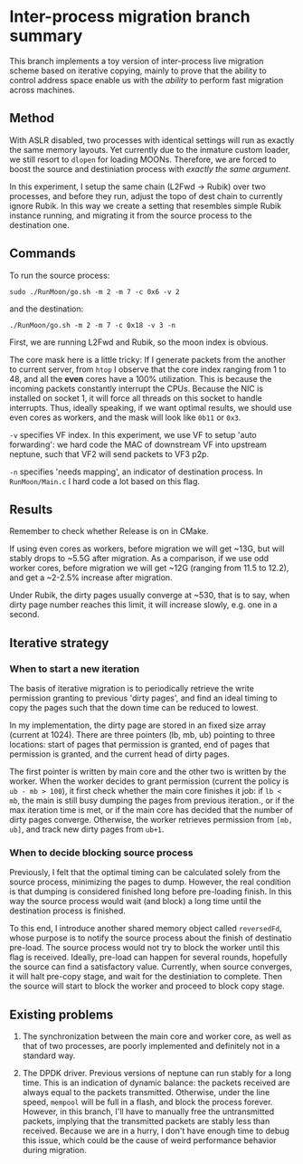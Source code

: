 # Inter-process migration branch summary

This branch implements a toy version of inter-process live migration scheme based on iterative copying,
mainly to prove that the ability to control address space enable us with the *ability* to perform fast migration across machines.

## Method

With ASLR disabled, two processes with identical settings will run as exactly the same memory layouts.
Yet currently due to the inmature custom loader, we still resort to `dlopen` for loading MOONs.
Therefore, we are forced to boost the source and destiniation process with *exactly the same argument.*

In this experiment, I setup the same chain (L2Fwd -> Rubik) over two processes,
and before they run, adjust the topo of dest chain to currently ignore Rubik.
In this way we create a setting that resembles simple Rubik instance running,
and migrating it from the source process to the destination one.

## Commands

To run the source process:

```
sudo ./RunMoon/go.sh -m 2 -m 7 -c 0x6 -v 2
```

and the destination:

```
./RunMoon/go.sh -m 2 -m 7 -c 0x18 -v 3 -n
```

First, we are running L2Fwd and Rubik, so the moon index is obvious.

The core mask here is a little tricky:
If I generate packets from the another to current server,
from `htop` I observe that the core index ranging from 1 to 48, 
and all the **even** cores have a 100% utilization.
This is because the incoming packets constantly interrupt the CPUs.
Because the NIC is installed on socket 1, it will force all threads on this socket to handle interrupts.
Thus, ideally speaking, if we want optimal results, we should use even cores as workers,
and the mask will look like `0b11` or `0x3`.

`-v` specifies VF index. In this experiment, we use VF to setup 'auto forwarding':
we hard code the MAC of downstream VF into upstream neptune, such that 
VF2 will send packets to VF3 p2p.

`-n` specifies 'needs mapping', an indicator of destination process.
In `RunMoon/Main.c` I hard code a lot based on this flag.

## Results

Remember to check whether Release is on in CMake.

If using even cores as workers, before migration we will get ~13G, but will stably drops to ~5.5G after migration.
As a comparison, if we use odd worker cores, before migration we will get ~12G (ranging from 11.5 to 12.2),
and get a ~2-2.5% increase after migration.

Under Rubik, the dirty pages usually converge at ~530, that is to say, when dirty page number reaches this limit,
it will increase slowly, e.g. one in a second.

## Iterative strategy

### When to start a new iteration

The basis of iterative migration is to periodically retrieve the write permission granting to previous 'dirty pages',
and find an ideal timing to copy the pages such that the down time can be reduced to lowest.

In my implementation, the dirty page are stored in an fixed size array (current at 1024).
There are three pointers (lb, mb, ub) pointing to three locations:
start of pages that permission is granted,
end of pages that permission is granted, and
the current head of dirty pages.

The first pointer is written by main core and the other two is written by the worker.
When the worker decides to grant permission (current the policy is `ub - mb > 100`),
it first check whether the main core finishes it job:
if `lb < mb`, the main is still busy dumping the pages from previous iteration.,
or if the max iteration time is met,
or if the main core has decided that the number of dirty pages converge.
Otherwise, the worker retrieves permission from `[mb, ub]`,
and track new dirty pages from `ub+1`.

### When to decide blocking source process

Previously, I felt that the optimal timing can be calculated solely from the source process,
minimizing the pages to dump.
However, the real condition is that dumping is considered finished long before pre-loading finish.
In this way the source process would wait (and block) a long time until the destination process is finished.

To this end, I introduce another shared memory object called `reversedFd`, whose purpose is to notify 
the source process about the finish of destinatio pre-load.
The source process would not try to block the worker until this flag is received.
Ideally, pre-load can happen for several rounds, hopefully the source can find a satisfactory value.
Currently, when source converges, it will halt pre-copy stage,
and wait for the destiniation to complete.
Then the source will start to block the worker and proceed to block copy stage. 

## Existing problems

1. The synchronization between the main core and worker core, as well as that of two processes,
are poorly implemented and definitely not in a standard way.

2. The DPDK driver.
Previous versions of neptune can run stably for a long time.
This is an indication of dynamic balance: the packets received are always equal to the packets transmitted.
Otherwise, under the line speed, `mempool` will be full in a flash, and block the process forever.
However, in this branch, I'll have to manually free the untransmitted packets,
implying that the transmitted packets are stably less than received.
Because we are in a hurry, I don't have enough time to debug this issue,
which could be the cause of weird performance behavior during migration.
